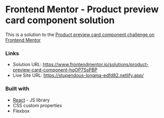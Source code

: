 # Frontend Mentor - Product preview card component solution

This is a solution to the [Product preview card component challenge on Frontend Mentor](https://www.frontendmentor.io/challenges/product-preview-card-component-GO7UmttRfa)

### Links

- Solution URL: https://www.frontendmentor.io/solutions/product-preview-card-component-hqOP7SsPBP
- Live Site URL: https://stupendous-longma-edfd82.netlify.app/

### Built with

- [React](https://reactjs.org/) - JS library
- CSS custom properties
- Flexbox
